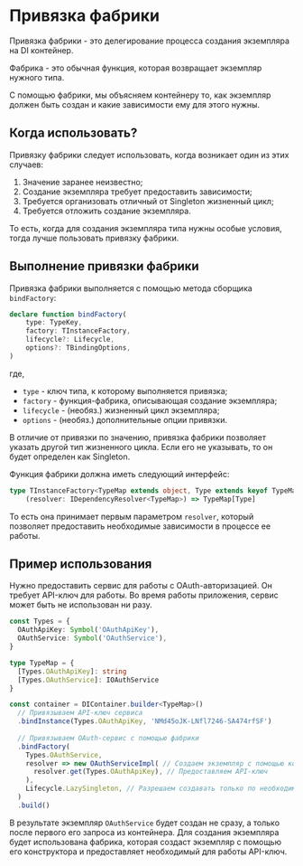 # Привязка фабрики
Привязка фабрики - это делегирование процесса создания экземпляра на DI контейнер.

Фабрика - это обычная функция, которая возвращает экземпляр нужного типа.

С помощью фабрики, мы объясняем контейнеру то, как экземпляр должен быть создан
и какие зависимости ему для этого нужны.

## Когда использовать?
Привязку фабрики следует использовать, когда возникает один из этих случаев:

1. Значение заранее неизвестно;
2. Создание экземпляра требует предоставить зависимости;
3. Требуется организовать отличный от Singleton жизненный цикл;
4. Требуется отложить создание экземпляра.


То есть, когда для создания экземпляра типа нужны особые условия,
тогда лучше пользовать привязку фабрики.

## Выполнение привязки фабрики
Привязка фабрики выполняется с помощью метода сборщика `bindFactory`:

```ts
declare function bindFactory(
    type: TypeKey, 
    factory: TInstanceFactory,
    lifecycle?: Lifecycle,
    options?: TBindingOptions,
)
```
где,
- `type` - ключ типа, к которому выполняется привязка;
- `factory` - функция-фабрика, описывающая создание экземпляра;
- `lifecycle` - (необяз.) жизненный цикл экземпляра;
- `options` - (необяз.) дополнительные опции привязки.

В отличие от привязки по значению, привязка фабрики
позволяет указать другой тип жизненного цикла.
Если его не указывать, то он будет определен как Singleton.

Функция фабрики должна иметь следующий интерфейс:
```ts
type TInstanceFactory<TypeMap extends object, Type extends keyof TypeMap> =
    (resolver: IDependencyResolver<TypeMap>) => TypeMap[Type]
```

То есть она принимает первым параметром `resolver`,
который позволяет предоставить необходимые зависимости
в процессе ее работы.

## Пример использования
Нужно предоставить сервис для работы с OAuth-авторизацией.
Он требует API-ключ для работы.
Во время работы приложения, сервис может быть не использован ни разу.

```ts
const Types = {
  OAuthApiKey: Symbol('OAuthApiKey'),
  OAuthService: Symbol('OAuthService'),
}

type TypeMap = {
  [Types.OAuthApiKey]: string
  [Types.OAuthService]: IOAuthService
}

const container = DIContainer.builder<TypeMap>()
  // Привязываем API-ключ сервиса
  .bindInstance(Types.OAuthApiKey, 'NMd45oJK-LNfl7246-SA474rfSF')
    
  // Привязываем OAuth-сервис с помощью фабрики
  .bindFactory(
    Types.OAuthService,
    resolver => new OAuthServiceImpl( // Создаем экземпляр с помощью конструтора
      resolver.get(Types.OAuthApiKey), // Предоставляем API-ключ
    ),
    Lifecycle.LazySingleton, // Разрешаем создавать только по необходимости
  )
  .build()
```

В результате экземпляр `OAuthService` будет создан не сразу,
а только после первого его запроса из контейнера.
Для создания экземпляра будет использована фабрика,
которая создаст экземпляр с помощью его конструктора
и предоставляет необходимый для работы API-ключ.
